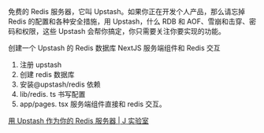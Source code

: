 免费的 Redis 服务器，它叫 Upstash。如果你正在开发个人产品，那么请忘掉 Redis 的配置和各种安全措施，用 Upstash，什么 RDB 和 AOF、雪崩和击穿、密码和权限，这些 Upstash 会帮你搞定，你只需要关注你要实现的功能。

创建一个 Upstash 的 Redis 数据库
NextJS 服务端组件和 Redis 交互

1. 注册 upstash
2. 创建 redis 数据库
3. 安装@upstash/redis 依赖
4. lib/redis. ts 书写配置
5. app/pages. tsx 服务端组件直接和 redis 交互。

[用 Upstash 作为你的 Redis 服务器 | J 实验室](https://weijunext.com/article/6510121c-90da-4d20-85a1-72cbbdb3983b)